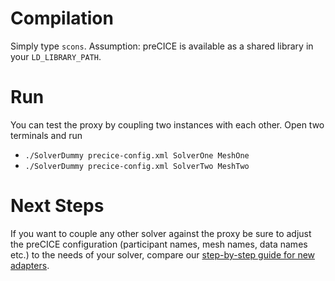 # Compilation

Simply type `scons`. Assumption: preCICE is available as a shared library in your `LD_LIBRARY_PATH`.

# Run

You can test the proxy by coupling two instances with each other. Open two terminals and run
 * `./SolverDummy precice-config.xml SolverOne MeshOne`
 * `./SolverDummy precice-config.xml SolverTwo MeshTwo`

# Next Steps

If you want to couple any other solver against the proxy be sure to adjust the preCICE configuration (participant names, mesh names, data names etc.) to the needs of your solver, compare our [step-by-step guide for new adapters](https://github.com/precice/precice/wiki/Adapter-Example).
 

